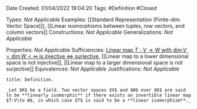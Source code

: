 <br />
<br />

Date Created: 01/04/2022 19:04:20
Tags: #Definition #Closed

Types: _Not Applicable_
Examples: [[Standard Representation (Finite-dim. Vector Space)]], [[Linear isomorphisms between tuples, row vectors, and column vectors]]
Constructions: _Not Applicable_
Generalizations: _Not Applicable_

Properties: _Not Applicable_
Sufficiencies: [Linear map $T:V\to W$ with $\dim V=\dim W<\infty$ is injective $\Leftrightarrow$ surjective](Linear%20map%20between%20vector%20spaces%20of%20same%20dimension%20is%20injective%20iff%20surjective.md), [[Linear map to a lower dimensional space is not injective]], [[Linear map to a larger dimensional space is not surjective]]
Equivalences: _Not Applicable_
Justifications: _Not Applicable_

``` ad-Definition
title: Definition.

_Let $K$ be a field. Two vector spaces $V$ and $W$ over $K$ are said to be **linearly isomorphic** if there exists an invertible linear map $T:V\to W$, in which case $T$ is said to be a **linear isomorphism**._

```
